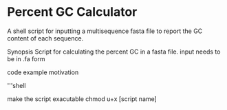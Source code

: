 # Percent GC Calculator 
A shell script for inputting a multisequence fasta file to report the GC content of each sequence. 


Synopsis
Script for calculating the percent GC in a fasta file.
input needs to be in .fa form 

code example
motivation 

'''shell

make the script exacutable
chmod u+x [script name]

